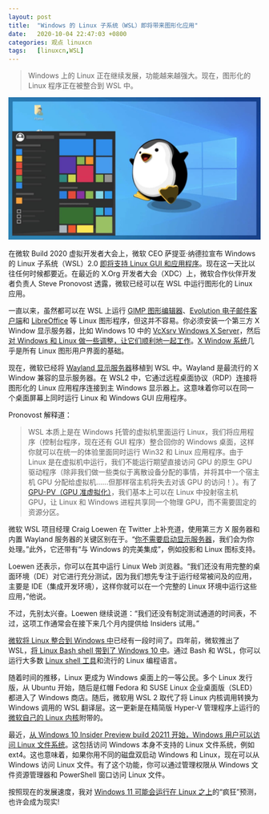 ```yaml
---
layout: post
title:	"Windows 的 Linux 子系统（WSL）即将带来图形化应用"
date:	2020-10-04 22:47:03 +0800 
categories:	观点 linuxcn 
tags:	[linuxcn,WSL]
---
```




> 
> Windows 上的 Linux 正在继续发展，功能越来越强大。现在，图形化的 Linux 程序正在被整合到 WSL 中。
> 
> 
> 


![](/Asserts/Images/album/202010/04/224625e5kvrjksnkkzlhos.jpg)


在微软 Build 2020 虚拟开发者大会上，微软 CEO 萨提亚·纳德拉宣布 Windows 的 Linux 子系统（WSL）2.0 [即将支持 Linux GUI 和应用程序](https://www.zdnet.com/article/microsoft-linux-gui-apps-coming-to-windows-10-wsl-along-with-gpu-access/)。现在这一天比以往任何时候都要近。在最近的 X.Org 开发者大会（XDC）上，微软合作伙伴开发者负责人 Steve Pronovost 透露，微软已经可以在 WSL 中运行图形化的 Linux 应用。


一直以来，虽然都可以在 WSL 上运行 [GIMP 图形编辑器](https://www.gimp.org/)、[Evolution 电子邮件客户端](https://wiki.gnome.org/Apps/Evolution)和 [LibreOffice](https://www.libreoffice.org/) 等 Linux 图形程序，但这并不容易。你必须安装一个第三方 X Window 显示服务器，比如 Windows 10 中的 [VcXsrv Windows X Server](https://sourceforge.net/projects/vcxsrv/)，然后[对 Windows 和 Linux 做一些调整，让它们顺利地一起工作](https://techcommunity.microsoft.com/t5/windows-dev-appconsult/running-wsl-gui-apps-on-windows-10/ba-p/1493242)。[X Window 系统](http://www.opengroup.org/tech/desktop/x-window-system/)几乎是所有 Linux 图形用户界面的基础。


现在，微软已经将 [Wayland 显示服务器](https://www.linux-magazine.com/Online/Features/Is-Wayland-the-New-X)移植到 WSL 中。Wayland 是最流行的 X Window 兼容的显示服务器。在 WSL2 中，它通过远程桌面协议（RDP）连接将图形化的 Linux 应用程序连接到主 Windows 显示器上。这意味着你可以在同一个桌面屏幕上同时运行 Linux 和 Windows GUI 应用程序。


Pronovost 解释道：



> 
> WSL 本质上是在 Windows 托管的虚拟机里面运行 Linux，我们将应用程序（控制台程序，现在还有 GUI 程序）整合回你的 Windows 桌面，这样你就可以在统一的体验里面同时运行 Win32 和 Linux 应用程序。由于 Linux 是在虚拟机中运行，我们不能运行期望直接访问 GPU 的原生 GPU 驱动程序（除非我们做一些类似于离散设备分配的事情，并将其中一个宿主机 GPU 分配给虚拟机......但那样宿主机将失去对该 GPU 的访问！）。有了[GPU-PV（GPU 准虚拟化）](https://petri.com/microsoft-announces-gpu-hardware-acceleration-and-gui-app-support-for-wsl-2-at-build-2020)，我们基本上可以在 Linux 中投射宿主机 GPU，让 Linux 和 Windows 进程共享同一个物理 GPU，而不需要固定的资源分区。
> 
> 
> 


微软 WSL 项目经理 Craig Loewen 在 Twitter 上补充道，使用第三方 X 服务器和内置 Wayland 服务器的关键区别在于。“[你不需要启动显示服务器](https://twitter.com/craigaloewen/status/1308452901266751488)，我们会为你处理。”此外，它还带有“与 Windows 的完美集成”，例如投影和 Linux 图标支持。


Loewen 还表示，你可以在其中运行 Linux Web 浏览器。“我们还没有用完整的桌面环境（DE）对它进行充分测试，因为我们想先专注于运行经常被问及的应用，主要是 IDE（集成开发环境），这样你就可以在一个完整的 Linux 环境中运行这些应用，”他说。


不过，先别太兴奋。Loewen 继续说道：“我们还没有制定测试通道的时间表，不过，这项工作通常会在接下来几个月内提供给 Insiders 试用。”


[微软将 Linux 整合到 Windows 中](https://www.zdnet.com/article/2020-will-be-the-year-of-linux-on-the-windows-desktop/)已经有一段时间了。四年前，微软推出了 WSL，[将 Linux Bash shell 带到了 Windows 10 中](https://www.zdnet.com/article/microsoft-to-show-bash-on-linux-running-on-windows-10/)。通过 Bash 和 WSL，你可以运行大多数 [Linux shell 工具](http://blog.dustinkirkland.com/2016/03/ubuntu-on-windows.html)和流行的 Linux 编程语言。


随着时间的推移，Linux 更成为 Windows 桌面上的一等公民。多个 Linux 发行版，从 Ubuntu 开始，随后是红帽 Fedora 和 SUSE Linux 企业桌面版（SLED） 都进入了 Windows 商店。随后，微软用 WSL 2 取代了将 Linux 内核调用转换为 Windows 调用的 WSL 翻译层。这一更新是在精简版 Hyper-V 管理程序上运行的[微软自己的 Linux 内核](https://www.zdnet.com/article/hell-freezing-over-microsoft-releases-its-own-linux-for-windows/)附带的。


最近，[从 Windows 10 Insider Preview build 20211 开始，Windows 用户可以访问 Linux 文件系统](https://devblogs.microsoft.com/commandline/access-linux-filesystems-in-windows-and-wsl-2/)。这包括访问 Windows 本身不支持的 Linux 文件系统，例如 ext4。这也意味着，如果你用不同的磁盘双启动 Windows 和 Linux，现在可以从 Windows 访问 Linux 文件。有了这个功能，你可以通过管理权限从 Windows 文件资源管理器和 PowerShell 窗口访问 Linux 文件。


按照现在的发展速度，我对 [Windows 11 可能会运行在 Linux 之上](https://www.computerworld.com/article/3438856/call-me-crazy-but-windows-11-could-run-on-linux.html)的“疯狂”预测，也许会成为现实!
